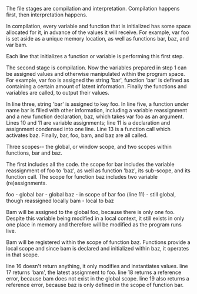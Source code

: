 <!-- Questions:
When this code is run in Node, e.g. node index.js, what are the two stages of execution for this file called, and which order do they happen in? -->

The file stages are compilation and interpretation. Compilation happens first, then interpretation happens.

<!-- Write an explanation, using as much space as you need, relating to how the first stage of execution for this file operates. -->

In compilation, every variable and function that is initialized has some space allocated for it, in advance of the values it will receive. For example, var foo is set aside as a unique memory location, as well as functions bar, baz, and var bam. 

<!-- For example, identify the high level steps in a line by line overview and then define what each of those steps are accomplishing. -->

Each line that initializes a function or variable is performing this first step. 

<!-- Write an explanation, using as much space as you need, relating to how the second stage of execution for this file operates. -->

The second stage is compilation. Now the variables prepared in step 1 can be assigned values and otherwise manipulated within the program space. For example, var foo is assigned the string 'bar', function 'bar' is defined as containing a certain amount of latent information. Finally the functions and variables are called, to output their values.

<!-- For example, identify the high level steps in a line by line overview and then define what each of those steps are accomplishing. -->

In line three, string 'bar' is assigned to key foo. In line five, a function under name bar is filled with other information, including a variable reassignment and a new function declaration, baz, which takes var foo as an argument. Lines 10 and 11 are variable assignments; line 11 is a declaration and assignment condensed into one line. 
Line 13 is a function call which activates baz. 
Finally, bar, foo, bam, and baz are all called.

<!-- During the second stage of execution how many scopes have been registered by the engine? -->

Three scopes-- the global, or window scope, and two scopes within functions, bar and baz.

<!-- Which segments of the code do they belong to? -->

The first includes all the code. the scope for bar includes the variable reassignment of foo to 'baz', as well as function 'baz', its sub-scope, and its function call. 
The scope for function baz includes two variable (re)assignments.

<!-- Please identify any variables/refs and which scope each belongs to? -->

foo - global
bar - global
baz - in scope of bar
foo (line 11) - still global, though reassigned locally
bam - local to baz

<!-- When line 13 invokes the baz function, which foo will be assigned a value of bam? More specifically, bam will be assigned to the foo in ??? scope. Give a brief description in your own words to support your conclusion. -->

Bam will be assigned to the global foo, because there is only one foo. Despite this variable being modified in a local context, it still exists in only one place in memory and therefore will be modified as the program runs live. 

<!-- Which scope, if any, will the variable bam on line 11 be registered to when the first stage of execution occurs on this file? Provide a brief description in your own words to support your conclusion. -->

Bam will be registered within the scope of function baz. Functions provide a local scope and since bam is declared and initialized within baz, it operates in that scope.

<!-- For each line, 16 through 19, what is the return value for each? -->

line 16 doesn't return anything, it only modifies and instantiates values.
line 17 returns 'bam', the latest assignment to foo.
line 18 returns a reference error, because bam does not exist in the global scope.
line 19 also returns a reference error, because baz is only defined in the scope of function bar.